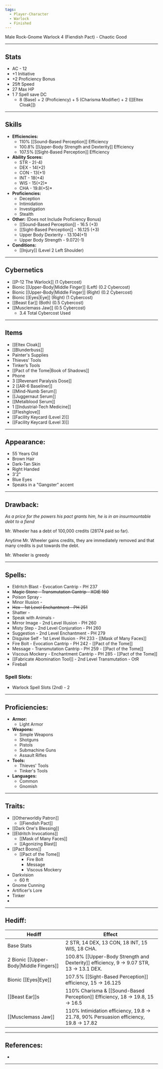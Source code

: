 ```yaml
---
tags:
  - Player-Character
  - Warlock
  - Finished
---
```

Male Rock-Gnome Warlock 4 (Fiendish Pact) - Chaotic Good
********
## Stats
- AC - 12
- +1 Initiative
- +2 Proficiency Bonus
- 25ft Speed
- 27 Max HP
- 1 7 Spell save DC
	- 8 (Base) + 2 (Proficiency) + 5 (Charisma Modifier) + 2 ([[Eltex Cloak]])
********
## Skills
- **Efficiencies:**
	- 110% [[Sound-Based Perception]] Efficiency
	- 100.8% [[Upper-Body Strength and Dexterity]] Efficiency
	- 107.5% [[Sight-Based Perception]] Efficiency
- **Ability Scores:**
	- STR - 2(-4)
	- DEX - 14(+2)
	- CON - 13(+1)
	- INT - 18(+4)
	- WIS - 15(+2)*
	- CHA - 19.8(+5)*
- **Proficiencies:**
	- Deception
	- Intimidation
	- Investigation
	- Stealth
- **Other:** (Does not Include Proficiency Bonus)
	- [[Sound-Based Perception]] - 16.5 (+3)
	- [[Sight-Based Perception]] - 16.125 (+3)
	- Upper Body Dexterity - 13.104(+1)
	- Upper Body Strength - 9.072(-1)
- **Conditions:**
	- [[Injury]] (Level 2 Left Shoulder)

********
## Cybernetics
- [[P-12 The Warlock]] (1 Cybercost)
- Bionic [[Upper-Body|Middle Finger]] (Left) (0.2 Cybercost)
- Bionic [[Upper-Body|Middle Finger]]  (Right) (0.2 Cybercost)
- Bionic [[Eyes|Eye]] (Right) (1 Cybercost)
- [[Beast Ear]] (Both) (0.5 Cybercost)
- [[Musclemass Jaw]] (0.5 Cybercost)
	- 3.4 Total Cybercost Used
********
## Items
- [[Eltex Cloak]]
- [[Blunderbuss]]
- Painter's Supplies
- Thieves’ Tools
- Tinker’s Tools
- [[Pact of the Tome|Book of Shadows]]
- Phone
- 3 [[Revenant Paralysis Dose]]
- 2 [[AR-6 Baseliner]]
- [[Mind-Numb Serum]]
- [[Juggernaut Serum]]
- [[Metalblood Serum]]
- 1 [[Industrial-Tech Medicine]]
- [[Fleshglove]]
- [[Facility Keycard (Level 2)]]
- [[Facility Keycard (Level 3)]]
********
## Appearance:
- 55 Years Old
- Brown Hair
- Dark-Tan Skin
- Right Handed
- 3'2"
- Blue Eyes
- Speaks in a "Gangster" accent
********
## Drawback:
*As a price for the powers his pact grants him, he is in an insurmountable debt to a fiend*

Mr. Wheeler has a debt of 100,000 credits (28174 paid so far).

Anytime Mr. Wheeler gains credits, they are immediately removed and that many credits is put towards the debt.

Mr. Wheeler is greedy
********
## Spells:
- Eldritch Blast - Evocation Cantrip - PH 237
- ~~Magic Stone - Transmutation Cantrip - XGtE 160~~
- Poison Spray -
- Minor Illusion -
- ~~Hex - 1st Level Enchantment - PH 251~~
- Shatter -
- Speak with Animals -
- Mirror Image - 2nd Level Illusion - PH 260
- Misty Step - 2nd Level Conjuration - PH 260
- Suggestion - 2nd Level Enchantment - PH 279
- Disguise Self - 1st Level Illusion - PH 233 - [[Mask of Many Faces]]
- Fire Bolt - Evocation Cantrip - PH 242 - [[Pact of the Tome]]
- Message - Transmutation Cantrip - PH 259 - [[Pact of the Tome]]
- Viscous Mockery - Enchantment Cantrip - PH 285 - [[Pact of the Tome]]
- [[Fabricate Abomination Tool]] - 2nd Level Transmutation - OtR
- Fireball
### Spell Slots:
- Warlock Spell Slots (2nd) - 2
********
## Proficiencies:
- **Armor:**
	- Light Armor
- **Weapons:**
	- Simple Weapons
	- Shotguns
	- Pistols
	- Submachine Guns
	- Assault Rifles
- **Tools:**
	- Thieves' Tools
	- Tinker's Tools
- **Languages:**
	- Common
	- Gnomish
********
## Traits:
- [[Otherworldly Patron]]
	- [[Fiendish Pact]]
- [[Dark One's Blessing]]
- [[Eldritch Invocations]]
	- [[Mask of Many Faces]]
	- [[Agonizing Blast]]
- [[Pact Boons]]
	- [[Pact of the Tome]]
		- Fire Bolt
		- Message
		- Viscous Mockery
- Darkvision
	- 60 ft
- Gnome Cunning
- Artificer's Lore
- Tinker
- 
********
## Hediff:

| Hediff                                  | Effect                                                                                  |
| --------------------------------------- | --------------------------------------------------------------------------------------- |
| Base Stats                              | 2 STR, 14 DEX, 13 CON, 18 INT, 15 WIS, 18 CHA.                                          |
| 2 Bionic [[Upper-Body\|Middle Fingers]] | 100.8% [[Upper-Body Strength and Dexterity]] efficiency, 9 -> 9.07 STR, 13 -> 13.1 DEX. |
| Bionic [[Eyes\|Eye]]                    | 107.5% [[Sight-Based Perception]] efficiency, 15 -> 16.125                              |
| [[Beast Ear]]s                          | 110% Charisma & [[Sound-Based Perception]] Efficiency, 18 -> 19.8, 15 -> 16.5           |
| [[Musclemass Jaw]]                      | 110% Intimidation efficiency, 19.8 -> 21.78, 90% Persuasion efficiency, 19.8 -> 17.82   |

********
## References:
- 
********